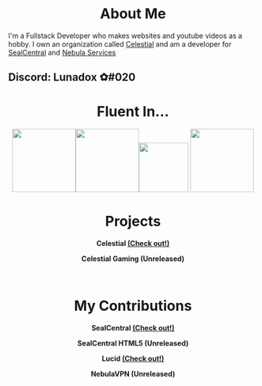 <h1 align="center">About Me</h1>

I'm a Fullstack Developer who makes websites and youtube videos as a hobby. I own an organization called <a href="https://thecelestial.org">Celestial</a> and am a developer for <a href="https://dsc.gg/sealcentral">SealCentral</a> and <a href="https://discord.gg/unblocker">Nebula Services</a>
## Discord: Lunadox ✿#020

<h1 align="center">Fluent In...</h1>

<div align="center">
<img src="https://upload.wikimedia.org/wikipedia/commons/thumb/6/61/HTML5_logo_and_wordmark.svg/512px-HTML5_logo_and_wordmark.svg.png" width="128" height="128" /><img src="https://upload.wikimedia.org/wikipedia/commons/thumb/d/d5/CSS3_logo_and_wordmark.svg/1452px-CSS3_logo_and_wordmark.svg.png" height="128" /><img src="https://upload.wikimedia.org/wikipedia/commons/6/6a/JavaScript-logo.png" width="100" height="100" />
<img src="https://upload.wikimedia.org/wikipedia/commons/thumb/a/a7/React-icon.svg/2300px-React-icon.svg.png" height="128" />
</div>

<h1 align="center">Projects</h1>

<p style="font-weight:bold;" align="center">Celestial <a href="https://thecelestial.org">(Check out!)</a></p>
<p style="font-weight:bold;" align="center">Celestial Gaming (Unreleased)</p>

<br>
  
<h1 align="center">My Contributions</h1>

<p style="font-weight:bold;" align="center">SealCentral <a href="https://www.imtiredofmychild.com">(Check out!)</a></p>
<p style="font-weight:bold;" align="center">SealCentral HTML5 (Unreleased)</p>
<p style="font-weight:bold;" align="center">Lucid <a href="https://github.com/AstralService/Lucid">(Check out!)</a></p>
<p style="font-weight:bold;" align="center">NebulaVPN (Unreleased)</p>
